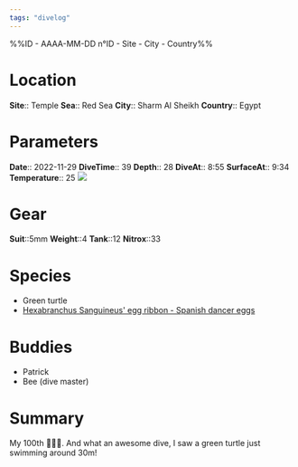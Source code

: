 ```yaml
---
tags: "divelog"
---
```

%%ID - AAAA-MM-DD n°ID - Site - City - Country%%
# Location
**Site**:: Temple
**Sea**:: Red Sea
**City**:: Sharm Al Sheikh
**Country**:: Egypt

# Parameters
**Date**:: 2022-11-29
**DiveTime**:: 39
**Depth**:: 28
**DiveAt**:: 8:55
**SurfaceAt**:: 9:34
**Temperature**:: 25
![](9AAA92D0-A0E1-4039-9C70-32726811BDB1.jpeg)

# Gear
**Suit**::5mm
**Weight**::4
**Tank**::12
**Nitrox**::33

# Species
- Green turtle
- [Hexabranchus Sanguineus' egg ribbon - Spanish dancer eggs](Hexabranchus%20Sanguineus'%20egg%20ribbon%20-%20Spanish%20dancer%20eggs.md)
# Buddies 
- Patrick
- Bee (dive master)
# Summary
My 100th 🎊🎉🥳. And what an awesome dive, I saw a green turtle just swimming around 30m!